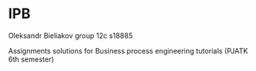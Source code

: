 # IPB

Oleksandr Bieliakov group 12c s18885

Assignments solutions for Business process engineering tutorials (PJATK 6th semester)
